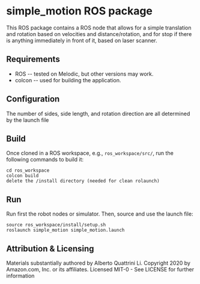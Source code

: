 # simple_motion ROS package

This ROS package contains a ROS node that allows for a simple translation and rotation based on velocities and distance/rotation, and for stop if there is anything immediately in front of it, based on laser scanner.

## Requirements
- ROS -- tested on Melodic, but other versions may work.
- colcon -- used for building the application. 

## Configuration
The number of sides, side length, and rotation direction are all determined by the launch file

## Build
Once cloned in a ROS workspace, e.g., `ros_workspace/src/`, run the following commands to build it:

	cd ros_workspace
	colcon build
    delete the /install directory (needed for clean rolaunch)
	
## Run
Run first the robot nodes or simulator. 
Then, source and use the launch file:

	source ros_workspace/install/setup.sh
	roslaunch simple_motion simple_motion.launch

## Attribution & Licensing

Materials substantially authored by Alberto Quattrini Li. Copyright 2020 by Amazon.com, Inc. or its affiliates. Licensed MIT-0 - See LICENSE for further information
